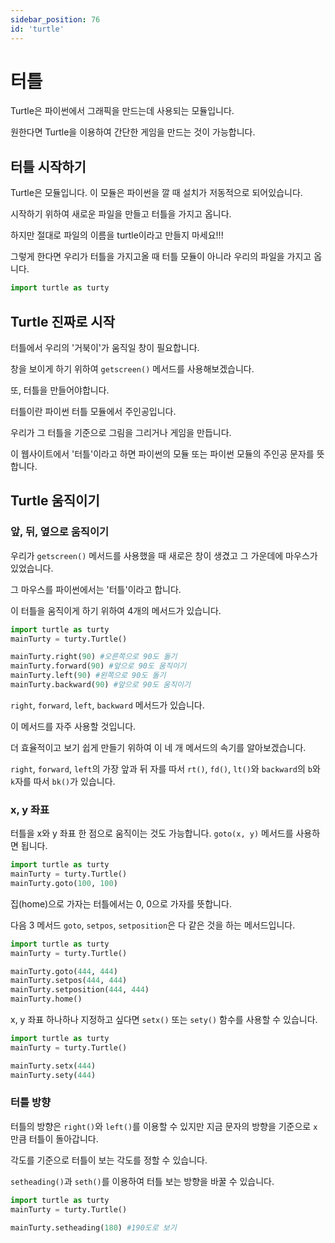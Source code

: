 ```yaml
---
sidebar_position: 76
id: 'turtle'
---
```


# 터틀

Turtle은 파이썬에서 그래픽을 만드는데 사용되는 모듈입니다.

원한다면 Turtle을 이용하여 간단한 게임을 만드는 것이 가능합니다.

## 터틀 시작하기

Turtle은 모듈입니다. 이 모듈은 파이썬을 깔 때 설치가 저동적으로 되어있습니다.

시작하기 위하여 새로운 파일을 만들고 터틀을 가지고 옵니다.

하지만 절대로 파일의 이름을 turtle이라고 만들지 마세요!!!

그렇게 한다면 우리가 터틀을 가지고올 때 터틀 모듈이 아니라 우리의 파일을 가지고 옵니다.

```py
import turtle as turty
```

## Turtle 진짜로 시작

터틀에서 우리의 '거북이'가 움직일 창이 필요합니다.

창을 보이게 하기 위하여 `getscreen()` 메서드를 사용해보겠습니다.

또, 터틀을 만들어야합니다.

터틀이란 파이썬 터틀 모듈에서 주인공입니다.

우리가 그 터틀을 기준으로 그림을 그리거나 게임을 만듭니다.

이 웹사이트에서 '터틀'이라고 하면 파이썬의 모듈 또는 파이썬 모듈의 주인공 문자를 뜻합니다.

## Turtle 움직이기
### 앞, 뒤, 옆으로 움직이기
우리가 `getscreen()` 메서드를 사용했을 때 새로은 창이 생겼고 그 가운데에 마우스가 있었습니다.

그 마우스를 파이썬에서는 '터틀'이라고 합니다.

이 터틀을 움직이게 하기 위하여 4개의 메서드가 있습니다.

```py
import turtle as turty
mainTurty = turty.Turtle()

mainTurty.right(90) #오른쪽으로 90도 돌기
mainTurty.forward(90) #앞으로 90도 움직이기
mainTurty.left(90) #왼쪽으로 90도 돌기
mainTurty.backward(90) #앞으로 90도 움직이기
```

`right`, `forward`, `left`, `backward` 메서드가 있습니다.

이 메서드를 자주 사용할 것입니다.

더 효율적이고 보기 쉽게 만들기 위하여 이 네 개 메서드의 속기를 알아보겠습니다.

`right`, `forward`, `left`의 가장 앞과 뒤 자를 따서 `rt()`, `fd()`, `lt()`와 `backward`의 `b`와 `k`자를 따서 `bk()`가 있습니다.

### x, y 좌표
터틀을 x와 y 좌표 한 점으로 움직이는 것도 가능합니다. `goto(x, y)` 메서드를 사용하면 됩니다.

```py
import turtle as turty
mainTurty = turty.Turtle()
mainTurty.goto(100, 100)
```

집(home)으로 가자는 터틀에서는 0, 0으로 가자를 뜻합니다.

다음 3 메서드 `goto`, `setpos`, `setposition`은 다 같은 것을 하는 메서드입니다.

```py
import turtle as turty
mainTurty = turty.Turtle()

mainTurty.goto(444, 444)
mainTurty.setpos(444, 444)
mainTurty.setposition(444, 444)
mainTurty.home()
```

x, y 좌표 하나하나 지정하고 싶다면 `setx()` 또는 `sety()` 함수를 사용할 수 있습니다.

```py
import turtle as turty
mainTurty = turty.Turtle()

mainTurty.setx(444)
mainTurty.sety(444)
```

### 터틀 방향
터틀의 방향은 `right()`와 `left()`를 이용할 수 있지만 지금 문자의 방향을 기준으로 `x` 만큼 터틀이 돌아갑니다.

각도를 기준으로 터틀이 보는 각도를 정할 수 있습니다.

`setheading()`과 `seth()`를 이용하여 터틀 보는 방향을 바꿀 수 있습니다.

```py
import turtle as turty
mainTurty = turty.Turtle()

mainTurty.setheading(180) #190도로 보기
```

